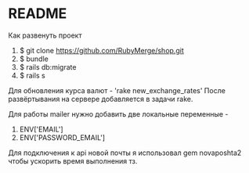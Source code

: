 # README

Как развенуть проект
 1) $ git clone https://github.com/RubyMerge/shop.git
 2) $ bundle
 3) $ rails db:migrate
 4) $ rails s

Для обновления курса валют - 'rake new_exchange_rates' 
После развёртывания на сервере добавляется в задачи rake.

Для работы mailer нужно добавить две локальные переменные  - 
1) ENV['EMAIL']
2) ENV['PASSWORD_EMAIL']

Для подключения к api новой почты я использовал  gem novaposhta2 чтобы ускорить время выполнения тз.
